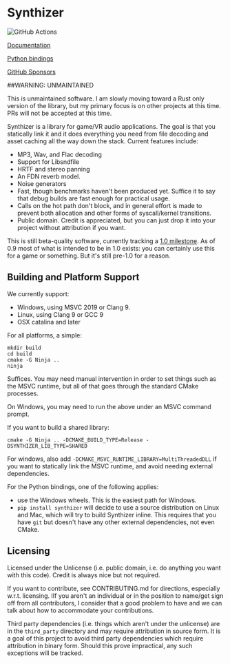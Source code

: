 # Synthizer

![GitHub Actions](https://github.com/synthizer/synthizer/actions/workflows/ci.yaml/badge.svg)

[Documentation](https://synthizer.github.io/)

[Python bindings](https://pypi.org/project/synthizer/)

[GitHub Sponsors](https://github.com/sponsors/ahicks92)

##WARNING: UNMAINTAINED

This is unmaintained software. I am slowly moving toward a Rust only version of the library, but my primary focus is on other projects at this time.  PRs will not be accepted at this time.


Synthizer is a library for game/VR audio applications.  The goal is that you statically link it and it does everything
you need from file decoding and asset caching all the way down the stack.  Current features include:

- MP3, Wav, and Flac decoding
- Support for Libsndfile
- HRTF and stereo panning
- An FDN reverb model.
- Noise generators
- Fast, though benchmarks haven't been produced yet.  Suffice it to say that debug builds are fast enough for practical
  usage.
- Calls on the hot path don't block, and in general effort is made to prevent both allocation and other forms of
  syscall/kernel transitions.
- Public domain.  Credit is appreciated, but you can just drop it into your project without attribution if you want.

This is still beta-quality software, currently tracking a [1.0
milestone](https://github.com/synthizer/synthizer/milestone/2).  As of 0.9 most of what is intended to be in 1.0 exists:
you can certainly use this for a game or something.  But it's still pre-1.0 for a reason.

## Building and Platform Support

We currently support:

- Windows, using MSVC 2019 or Clang 9.
- Linux, using Clang 9 or GCC 9
- OSX catalina and later

For all platforms, a simple:

```
mkdir build
cd build
cmake -G Ninja ..
ninja
```

Suffices.  You may need manual intervention in order to set things such as the MSVC runtime, but all of that goes
through the standard CMake processes.

On Windows, you may need to run the above under an MSVC command prompt.

If you want to build a shared library:

```
cmake -G Ninja .. -DCMAKE_BUILD_TYPE=Release -DSYNTHIZER_LIB_TYPE=SHARED
```

For windows, also add `-DCMAKE_MSVC_RUNTIME_LIBRARY=MultiThreadedDLL` if you want to statically link the MSVC runtime,
and avoid needing external dependencies.

For the Python bindings, one of the following applies:

- use the Windows wheels.  This is the easiest path for Windows.
- `pip install synthizer` will decide to use a source distribution on Linux and Mac, which will try to build Synthizer
  inline.  This requires that you have `git` but doesn't have any other external dependencies, not even CMake.


## Licensing

Licensed under the Unlicense (i.e. public domain, i.e. do anything you want with this code).  Credit is always nice but
not required.

If you want to contribute, see CONTRIBUTING.md for directions, especially w.r.t. licensing.  IIf you aren't an
individual or in the position to name/get sign off from all contributors, I consider that a good problem to have and we
can talk about how to accommodate your contributions.

Third party dependencies (i.e. things which aren't under the unlicense) are in the `third_party` directory and may
require attribution in source form.  It is a goal of this project to avoid third party dependencies which require
attribution in binary form.  Should this prove impractical, any such exceptions will be tracked.
